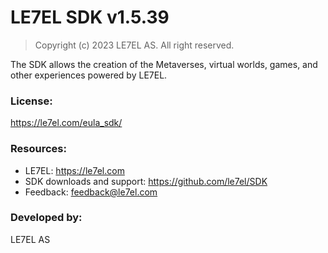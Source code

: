 ﻿# LE7EL SDK v1.5.39

> Copyright (c) 2023 LE7EL AS. All right reserved.

The SDK allows the creation of the Metaverses, virtual worlds, games, and other experiences powered by LE7EL.

### License:

https://le7el.com/eula_sdk/

### Resources:

* LE7EL: https://le7el.com
* SDK downloads and support: https://github.com/le7el/SDK
* Feedback: feedback@le7el.com

### Developed by:

LE7EL AS